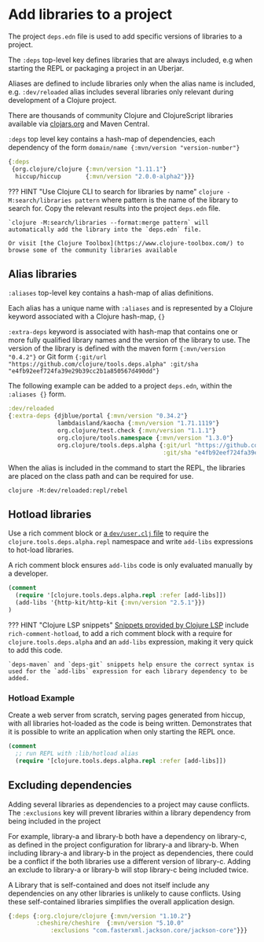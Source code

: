 # Add libraries to a project

The project `deps.edn` file is used to add specific versions of libraries to a project.

The `:deps` top-level key defines libraries that are always included, e.g when starting the REPL or packaging a project in an Uberjar.

Aliases are defined to include libraries only when the alias name is included, e.g. `:dev/reloaded` alias includes several libraries only relevant during development of a Clojure project.

There are thousands of community Clojure and ClojureScript libraries available via [clojars.org](https://clojars.org) and Maven Central.

`:deps` top level key contains a hash-map of dependencies, each dependency of the form `domain/name {:mvn/version "version-number"}`

```clojure title="Project deps.edn"
{:deps
 {org.clojure/clojure {:mvn/version "1.11.1"}
  hiccup/hiccup       {:mvn/version "2.0.0-alpha2"}}}
```

??? HINT "Use Clojure CLI to search for libraries by name"
    `clojure -M:search/libraries pattern` where pattern is the name of the library to search for.  Copy the relevant results into the project `deps.edn` file.

    `clojure -M:search/libraries --format:merge pattern` will automatically add the library into the `deps.edn` file.

    Or visit [the Clojure Toolbox](https://www.clojure-toolbox.com/) to browse some of the community libraries available


## Alias libraries

`:aliases` top-level key contains a hash-map of alias definitions.

Each alias has a unique name with `:aliases` and is represented by a Clojure keyword associated with a Clojure hash-map, `{}`

`:extra-deps` keyword is associated with hash-map that contains one or more fully qualified library names and the version of the library to use.  The version of the library is defined with the maven form `{:mvn/version "0.4.2"}` or Git form `{:git/url "https://github.com/clojure/tools.deps.alpha" :git/sha "e4fb92eef724fa39e29b39cc2b1a850567d490dd"}`

The following example can be added to a project `deps.edn`, within the `:aliases {}` form.

```clojure title="deps.edn alias definition with maven and git versions"
:dev/reloaded
{:extra-deps {djblue/portal {:mvn/version "0.34.2"}
              lambdaisland/kaocha {:mvn/version "1.71.1119"}
              org.clojure/test.check {:mvn/version "1.1.1"}
              org.clojure/tools.namespace {:mvn/version "1.3.0"}
              org.clojure/tools.deps.alpha {:git/url "https://github.com/clojure/tools.deps.alpha"
                                            :git/sha "e4fb92eef724fa39e29b39cc2b1a850567d490dd"}}}
```

When the alias is included in the command to start the REPL, the libraries are placed on the class path and can be required for use.

```shell
clojure -M:dev/reloaded:repl/rebel
```


## Hotload libraries

Use a rich comment block or [a `dev/user.clj` file](/clojure-cli/projects/configure-repl-startup.md) to require the `clojure.tools.deps.alpha.repl` namespace and write `add-libs` expressions to hot-load libraries.

A rich comment block ensures `add-libs` code is only evaluated manually by a developer.

```clojure
(comment
  (require '[clojure.tools.deps.alpha.repl :refer [add-libs]])
  (add-libs '{http-kit/http-kit {:mvn/version "2.5.1"}})
)
```

??? HINT "Clojure LSP snippets"
    [Snippets provided by Clojure LSP](https://clojure-lsp.io/features/#snippets) include `rich-comment-hotload`, to add a rich comment block with a require for `clojure.tools.deps.alpha` and an `add-libs` expression, making it very quick to add this code.

    `deps-maven` and `deps-git` snippets help ensure the correct syntax is used for the `add-libs` expression for each library dependency to be added.


### Hotload Example

Create a web server from scratch, serving pages generated from hiccup, with all libraries hot-loaded as the code is being written.  Demonstrates that it is possible to write an application when only starting the REPL once.

```clojure
(comment
  ;; run REPL with :lib/hotload alias
  (require '[clojure.tools.deps.alpha.repl :refer [add-libs]])
```



## Excluding dependencies

Adding several libraries as dependencies to a project may cause conflicts. The `:exclusions`  key will prevent libraries within a library dependency from being included in the project

For example, library-a and library-b both have a dependency on library-c, as defined in the project configuration for library-a and library-b.  When including library-a and library-b in the project as dependencies, there could be a conflict if the both libraries use a different version of library-c.  Adding an exclude to library-a or library-b will stop library-c being included twice.

A Library that is self-contained and does not itself include any dependencies on any other libraries is unlikely to cause conflicts.  Using these self-contained libraries simplifies the overall application design.

```clojure
{:deps {:org.clojure/clojure {:mvn/version "1.10.2"}
        :cheshire/cheshire  {:mvn/version "5.10.0"
            :exclusions "com.fasterxml.jackson.core/jackson-core"}}}
```

